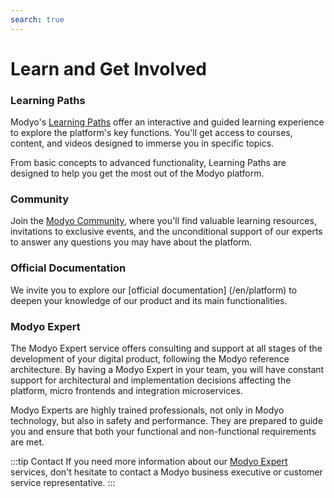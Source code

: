 ```yaml
---
search: true
---
```


# Learn and Get Involved

### Learning Paths

Modyo's [Learning Paths](https://help.modyo.com/es/collections/3962662-learning-paths) offer an interactive and guided learning experience to explore the platform's key functions. You'll get access to courses, content, and videos designed to immerse you in specific topics.

From basic concepts to advanced functionality, Learning Paths are designed to help you get the most out of the Modyo platform.

### Community

Join the [Modyo Community](https://www.modyo.com/community), where you'll find valuable learning resources, invitations to exclusive events, and the unconditional support of our experts to answer any questions you may have about the platform.

### Official Documentation

We invite you to explore our [official documentation] (/en/platform) to deepen your knowledge of our product and its main functionalities.

### Modyo Expert

The Modyo Expert service offers consulting and support at all stages of the development of your digital product, following the Modyo reference architecture. By having a Modyo Expert in your team, you will have constant support for architectural and implementation decisions affecting the platform, micro frontends and integration microservices.

Modyo Experts are highly trained professionals, not only in Modyo technology, but also in safety and performance. They are prepared to guide you and ensure that both your functional and non-functional requirements are met.

:::tip Contact
If you need more information about our [Modyo Expert](https://modyo.com/services) services, don't hesitate to contact a Modyo business executive or customer service representative.
:::
